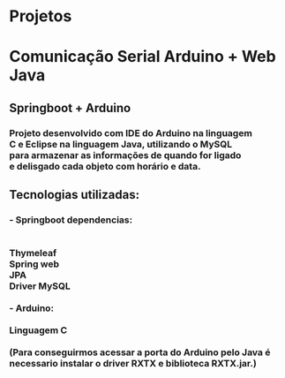 # Projetos

<h1>Comunicação Serial Arduino + Web Java</h1>
<h2>Springboot + Arduino</h2>
<h3>Projeto desenvolvido com IDE do Arduino na linguagem<br>
C e Eclipse na linguagem Java, utilizando o MySQL<br>
para armazenar as informações de quando for ligado<br>
e delisgado cada objeto com horário e data.<br><h3>

<h2>Tecnologias utilizadas:</h2>

<h3>- Springboot dependencias:<br>
  <br>
  <br>
Thymeleaf<br>
Spring web<br>
JPA <br>
Driver MySQL<br>  
  <br>
  - Arduino:<br>
  <br>
  Linguagem C<br>
  <br>
  (Para conseguirmos acessar a porta do Arduino pelo Java é necessario instalar o driver RXTX e biblioteca RXTX.jar.)</h3>
  
